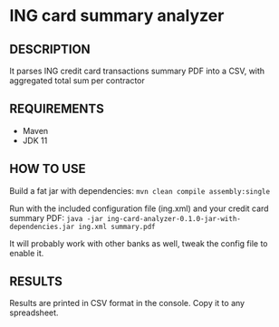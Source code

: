 # ING card summary analyzer

## DESCRIPTION
It parses ING credit card transactions summary PDF into a CSV, with aggregated total sum per contractor

## REQUIREMENTS
- Maven
- JDK 11

## HOW TO USE
Build a fat jar with dependencies: `mvn clean compile assembly:single`

Run with the included configuration file (ing.xml) and your credit card summary PDF: `java -jar ing-card-analyzer-0.1.0-jar-with-dependencies.jar ing.xml summary.pdf`

It will probably work with other banks as well, tweak the config file to enable it.

## RESULTS
Results are printed in CSV format in the console. Copy it to any spreadsheet.